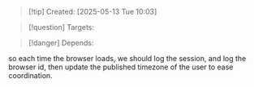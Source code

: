 
>[!tip] Created: [2025-05-13 Tue 10:03]

>[!question] Targets: 

>[!danger] Depends: 

so each time the browser loads, we should log the session, and log the browser id, then update the published timezone of the user to ease coordination.